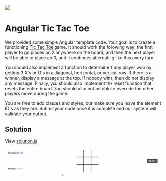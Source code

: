 <img src="https://coderbytestaticimages.s3.amazonaws.com/consumer-v2/nav/coderbyte_logo_digital_multi_light.png" width="300" />

  # Angular Tic Tac Toe
We provided some simple Angular template code. Your goal is to create a functioning [Tic Tac Toe](https://en.wikipedia.org/wiki/Tic-tac-toe) game. It should work the following way: the first player to go places an X anywhere on the board, and then the next player will be able to place an O, and it continues alternating like this every turn.

You should also implement a function to determine if any player won by getting 3 X's or O's in a diagonal, horizontal, or vertical row. If there is a winner, display a message at the top. If nobody wins, then do not display any message. Finally, you should also implement the reset function that resets the entire board. You should also not be able to override the other players move during the game.

You are free to add classes and styles, but make sure you leave the element ID's as they are. Submit your code once it is complete and our system will validate your output.

## Solution
View [solution.js](#)

![Preview](https://github.com/udede/coderbyte/raw/main/angular-tic-tac-toe/preview.gif)
